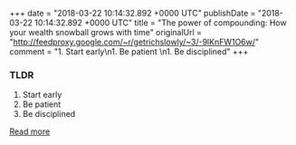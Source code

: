 +++
date = "2018-03-22 10:14:32.892 +0000 UTC"
publishDate = "2018-03-22 10:14:32.892 +0000 UTC"
title = "The power of compounding: How your wealth snowball grows with time"
originalUrl = "http://feedproxy.google.com/~r/getrichslowly/~3/-9lKnFW1O6w/"
comment = "1. Start early\n1. Be patient \n1. Be disciplined"
+++

### TLDR

1. Start early
1. Be patient
1. Be disciplined

[Read more](http://feedproxy.google.com/~r/getrichslowly/~3/-9lKnFW1O6w/)
